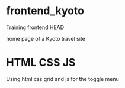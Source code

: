 # frontend_kyoto
Training frontend
HEAD

home page of a Kyoto travel site

# HTML CSS JS
 
Using html css grid and js for the toggle menu



